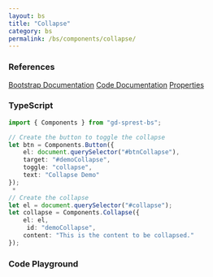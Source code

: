 ```yaml
---
layout: bs
title: "Collapse"
category: bs
permalink: /bs/components/collapse/
---
```


### References

<div class="bs">
    <div class="list-group">
        <a class="list-group-item list-group-item-action" href="https://getbootstrap.com/docs/5.1/components/collapse">Bootstrap Documentation</a>
        <a class="list-group-item list-group-item-action" href="/sprest-bs/modules/components_components.html#{{ page.title }}">Code Documentation</a>
        <a class="list-group-item list-group-item-action" href="/sprest-bs/interfaces/components_components.I{{ page.title }}Props.html">Properties</a>
    </div>
</div>

### TypeScript

```ts
import { Components } from "gd-sprest-bs";

// Create the button to toggle the collapse
let btn = Components.Button({
    el: document.querySelector("#btnCollapse"),
    target: "#demoCollapse",
    toggle: "collapse",
    text: "Collapse Demo"
});
 * 
// Create the collapse
let el = document.querySelector("#collapse");
let collapse = Components.Collapse({
    el: el,
     id: "demoCollapse",
    content: "This is the content to be collapsed."
});
```

### Code Playground

<div id="playground" class="bs"></div>
<script type="text/javascript">
    // Wait for the page to load
    window.addEventListener("load", function() {
        // Create the code editor
        var editor = CodeEditor(document.getElementById("playground"), true, [
            '// Create the collapse',
            'var collapse = Components.Collapse({',
            '\tel: app,',
            '\tid: "demoCollapse",',
            '\tcontent: "This is the content to be collapsed.",',
            '\toptions: { toggle: true }',
            '});',
            '',
            '// Create the button to toggle the collapse',
            'Components.Button({',
            '\tel: app,',
            '\ttoggleObj: collapse,',
            '\ttext: "Collapse Demo"',
            '});'
        ].join('\n'));
    });
</script>